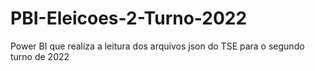 # PBI-Eleicoes-2-Turno-2022
Power BI que realiza a leitura dos arquivos json do TSE para o segundo turno de 2022
